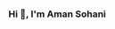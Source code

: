 ### Hi 👋, I'm Aman Sohani

<!--
**amansohani222/amansohani222** is a ✨ _special_ ✨ repository because its `README.md` (this file) appears on your GitHub profile.

Here are some ideas to get you started:

- 🔭 I’m currently working on django
- 🌱 I’m currently learning angular
- 💬 Ask me about Python, Django, Javascript, Node.js, Data Structures and Algorithms...
- 📫 Reach me on Linkdin
- 😄 Pronouns: ...
- ⚡ Fun fact: There are more possible iterations of a chess game than number of atoms in universe.
-->
